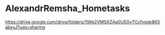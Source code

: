# AlexandrRemsha_Hometasks
https://drive.google.com/drive/folders/1IWe2VMSXZAa0U5GyTCcfyggk8K5abxyJ?usp=sharing